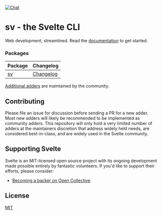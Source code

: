 [![Chat](https://img.shields.io/discord/457912077277855764?label=chat&logo=discord)](https://svelte.dev/chat)

# sv - the Svelte CLI

Web development, streamlined. Read the [documentation](https://kit.svelte.dev/docs) to get started.

### Packages

| Package            | Changelog                              |
| ------------------ | -------------------------------------- |
| [sv](packages/cli) | [Changelog](packages/cli/CHANGELOG.md) |

[Additional adders](https://www.sveltesociety.dev/packages?category=svelte-add) are maintained by the community.

## Contributing

Please file an issue for discussion before sending a PR for a new adder. Most new adders will likely be recommended to be implemented as community adders. This repository will only hold a very limited number of adders at the maintainers discretion that address widely held needs, are considered best-in-class, and are widely used in the Svelte community.

## Supporting Svelte

Svelte is an MIT-licensed open source project with its ongoing development made possible entirely by fantastic volunteers. If you'd like to support their efforts, please consider:

- [Becoming a backer on Open Collective](https://opencollective.com/svelte).

## License

[MIT](https://github.com/sveltejs/kit/blob/main/LICENSE)
